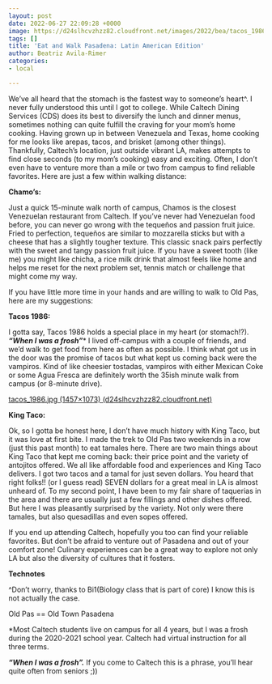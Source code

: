 ```yaml
---
layout: post
date: 2022-06-27 22:09:28 +0000
image: https://d24slhcvzhzz82.cloudfront.net/images/2022/bea/tacos_1986.jpg
tags: []
title: 'Eat and Walk Pasadena: Latin American Edition'
author: Beatriz Avila-Rimer
categories:
- local

---
```

We’ve all heard that the stomach is the fastest way to someone’s heart^. I never fully understood this until I got to college. While Caltech Dining Services (CDS) does its best to diversify the lunch and dinner menus, sometimes nothing can quite fulfill the craving for your mom’s home cooking. Having grown up in between Venezuela and Texas, home cooking for me looks like arepas, tacos, and brisket (among other things). Thankfully, Caltech’s location, just outside vibrant LA, makes attempts to find close seconds (to my mom’s cooking) easy and exciting. Often, I don’t even have to venture more than a mile or two from campus to find reliable favorites. Here are just a few within walking distance:

**Chamo’s:**

Just a quick 15-minute walk north of campus, Chamos is the closest Venezuelan restaurant from Caltech. If you’ve never had Venezuelan food before, you can never go wrong with the tequeños and passion fruit juice. Fried to perfection, tequeños are similar to mozzarella sticks but with a cheese that has a slightly tougher texture. This classic snack pairs perfectly with the sweet and tangy passion fruit juice. If you have a sweet tooth (like me) you might like chicha, a rice milk drink that almost feels like home and helps me reset for the next problem set, tennis match or challenge that might come my way.

If you have little more time in your hands and are willing to walk to Old Pas, here are my suggestions:

**Tacos 1986:**

I gotta say, Tacos 1986 holds a special place in my heart (or stomach!?). **_“When I was a frosh”_*** I lived off-campus with a couple of friends, and we’d walk to get food from here as often as possible. I think what got us in the door was the promise of tacos but what kept us coming back were the vampiros. Kind of like cheesier tostadas, vampiros with either Mexican Coke or some Agua Fresca are definitely worth the 35ish minute walk from campus (or 8-minute drive).

[tacos_1986.jpg (1457×1073) (d24slhcvzhzz82.cloudfront.net)](https://d24slhcvzhzz82.cloudfront.net/images/2022/bea/tacos_1986.jpg)

**King Taco:**

Ok, so I gotta be honest here, I don’t have much history with King Taco, but it was love at first bite. I made the trek to Old Pas two weekends in a row (just this past month) to eat tamales here. There are two main things about King Taco that kept me coming back: their price point and the variety of antojitos offered. We all like affordable food and experiences and King Taco delivers. I got two tacos and a tamal for just seven dollars. You heard that right folks!! (or I guess read) SEVEN dollars for a great meal in LA is almost unheard of. To my second point, I have been to my fair share of taquerias in the area and there are usually just a few fillings and other dishes offered. But here I was pleasantly surprised by the variety. Not only were there tamales, but also quesadillas and even sopes offered.

If you end up attending Caltech, hopefully you too can find your reliable favorites. But don’t be afraid to venture out of Pasadena and out of your comfort zone! Culinary experiences can be a great way to explore not only LA but also the diversity of cultures that it fosters.

**Technotes**

^Don’t worry, thanks to Bi1(Biology class that is part of core) I know this is not actually the case.

Old Pas == Old Town Pasadena

\*Most Caltech students live on campus for all 4 years, but I was a frosh during the 2020-2021 school year. Caltech had virtual instruction for all three terms.

**_“When I was a frosh”._** If you come to Caltech this is a phrase, you’ll hear quite often from seniors ;))
